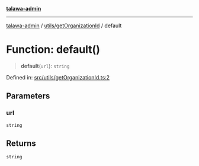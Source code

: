 [**talawa-admin**](../../../README.md)

***

[talawa-admin](../../../README.md) / [utils/getOrganizationId](../README.md) / default

# Function: default()

> **default**(`url`): `string`

Defined in: [src/utils/getOrganizationId.ts:2](https://github.com/gautam-divyanshu/talawa-admin/blob/cfee07d9592eee1569f258baf49181c393e48f1b/src/utils/getOrganizationId.ts#L2)

## Parameters

### url

`string`

## Returns

`string`
